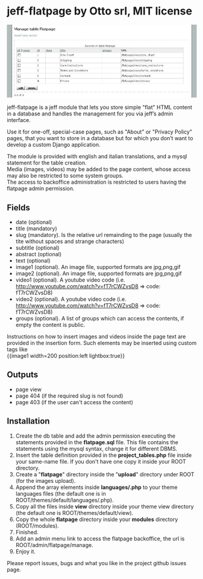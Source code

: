jeff-flatpage by Otto srl, MIT license
======================================

![Screenshot](http://github.com/otto-torino/jeff-flatpage/raw/master/screenshot_admin_list.jpg)

jeff-flatpage is a jeff module that lets you store simple "flat" HTML content in a database and handles the management for you via jeff’s admin interface.

Use it for one-off, special-case pages, such as "About" or "Privacy Policy" pages, that you want to store in a database but for which you don’t want to develop a custom Django application.

The module is provided with english and italian translations, and a mysql statement for the table creation.    
Media (images, videos) may be added to the page content, whose access may also be restricted to some system groups.    
The access to backoffice administration is restricted to users having the flatpage admin permission.

Fields
-------

* date (optional)
* title (mandatory)
* slug (mandatory). Is the relative url remainding to the page (usually the tite without spaces and strange characters)
* subtitle (optional)
* abstract (optional)
* text (optional)
* image1 (optional). An image file, supported formats are jpg,png,gif
* image2 (optional). An image file, supported formats are jpg,png,gif
* video1 (optional). A youtube video code (i.e. http://www.youtube.com/watch?v=fT7rCWZvsD8 => code: fT7rCWZvsD8)
* video2 (optional). A youtube video code (i.e. http://www.youtube.com/watch?v=fT7rCWZvsD8 => code: fT7rCWZvsD8)
* groups (optional). A list of groups which can access the contents, if empty the content is public.

Instructions on how to insert images and videos inside the page text are provided in the insertion form. Such elements may be inserted using custom tags like    
{{image1 width=200 position:left lightbox:true}}

Outputs
--------

* page view
* page 404 (if the required slug is not found)
* page 403 (if the user can't access the content)

Installation
-------------

1. Create the db table and add the admin permission executing the statements provided in the **flatpage.sql** file. This file contains the statements using the mysql  syntax, change it for different DBMS.
2. Insert the table definition provided in the **project_tables.php** file inside your same-name file. If you don't have one copy it inside your ROOT directory.
3. Create a "**flatpage**" directory inside the "**upload**" directory under ROOT (for the images upload).
4. Append the array elements inside **languages/<language>.php** to your theme languages files (the default one is in ROOT/themes/default/languages/<language>.php).
5. Copy all the files inside **view** directory inside your theme view directory (the default one is ROOT/themes/default/view).
6. Copy the whole **flatpage** directory inside your **modules** directory (ROOT/modules).
6. Finished.
7. Add an admin menu link to access the flatpage backoffice, the url is ROOT/admin/flatpage/manage.
8. Enjoy it.

Please report issues, bugs and what you like in the project github issues page.
